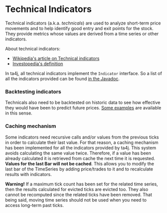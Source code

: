 # Technical Indicators

Technical indicators (a.k.a. *technicals*) are used to analyze short-term price movements and to help identify good entry and exit points for the stock. They provide metrics whose values are derived from a time series or other indicators.

About technical indicators:

  * [Wikipedia's article on Technical indicators](http://en.wikipedia.org/wiki/Technical_indicator)
  * [Investopedia's definition](http://www.investopedia.com/terms/t/technicalindicator.asp)

In ta4j, all technical indicators implement the `Indicator` interface. So a list of all the indicators provided can be found [in the Javadoc](https://oss.sonatype.org/service/local/repositories/releases/archive/org/ta4j/ta4j-core/0.11/ta4j-core-0.11-javadoc.jar/!/index.html).

### Backtesting indicators

Technicals also need to be backtested on historic data to see how effective they would have been to predict future prices. [Some examples](Usage-examples.html) are available in this sense.

### Caching mechanism

Some indicators need recursive calls and/or values from the previous ticks in order to calculate their last value. For that reason, a caching mechanism has been implemented for all the indicators provided by ta4j. This system avoids calculating the same value twice. Therefore, if a value has been already calculated it is retrieved from cache the next time it is requested. **Values for the last Bar will not be cached**. This allows you to modify the last bar of the TimeSeries by adding price/trades to it and to recalculate results with indicators.

**Warning!** If a maximum tick count has been set for the related time series, then the results calculated for evicted ticks are evicted too. They also cannot be recomputed since the related ticks have been removed. That being said, moving time series should not be used when you need to access long-term past ticks.
